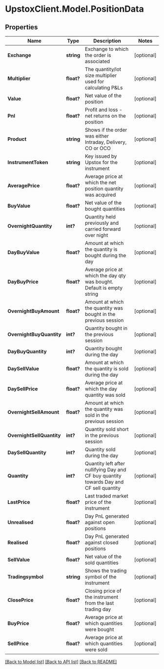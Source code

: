 # UpstoxClient.Model.PositionData
## Properties

Name | Type | Description | Notes
------------ | ------------- | ------------- | -------------
**Exchange** | **string** | Exchange to which the order is associated | [optional] 
**Multiplier** | **float?** | The quantity/lot size multiplier used for calculating P&amp;Ls | [optional] 
**Value** | **float?** | Net value of the position | [optional] 
**Pnl** | **float?** | Profit and loss - net returns on the position | [optional] 
**Product** | **string** | Shows if the order was either Intraday, Delivery, CO or OCO | [optional] 
**InstrumentToken** | **string** | Key issued by Upstox for the instrument | [optional] 
**AveragePrice** | **float?** | Average price at which the net position quantity was acquired | [optional] 
**BuyValue** | **float?** | Net value of the bought quantities | [optional] 
**OvernightQuantity** | **int?** | Quantity held previously and carried forward over night | [optional] 
**DayBuyValue** | **float?** | Amount at which the quantity is bought during the day | [optional] 
**DayBuyPrice** | **float?** | Average price at which the day qty was bought. Default is empty string | [optional] 
**OvernightBuyAmount** | **float?** | Amount at which the quantity was bought in the previous session | [optional] 
**OvernightBuyQuantity** | **int?** | Quantity bought in the previous session | [optional] 
**DayBuyQuantity** | **int?** | Quantity bought during the day | [optional] 
**DaySellValue** | **float?** | Amount at which the quantity is sold during the day | [optional] 
**DaySellPrice** | **float?** | Average price at which the day quantity was sold | [optional] 
**OvernightSellAmount** | **float?** | Amount at which the quantity was sold in the previous session | [optional] 
**OvernightSellQuantity** | **int?** | Quantity sold short in the previous session | [optional] 
**DaySellQuantity** | **int?** | Quantity sold during the day | [optional] 
**Quantity** | **int?** | Quantity left after nullifying Day and CF buy quantity towards Day and CF sell quantity | [optional] 
**LastPrice** | **float?** | Last traded market price of the instrument | [optional] 
**Unrealised** | **float?** | Day PnL generated against open positions | [optional] 
**Realised** | **float?** | Day PnL generated against closed positions | [optional] 
**SellValue** | **float?** | Net value of the sold quantities | [optional] 
**Tradingsymbol** | **string** | Shows the trading symbol of the instrument | [optional] 
**ClosePrice** | **float?** | Closing price of the instrument from the last trading day | [optional] 
**BuyPrice** | **float?** | Average price at which quantities were bought | [optional] 
**SellPrice** | **float?** | Average price at which quantities were sold | [optional] 

[[Back to Model list]](../README.md#documentation-for-models) [[Back to API list]](../README.md#documentation-for-api-endpoints) [[Back to README]](../README.md)

